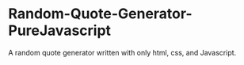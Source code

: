 # Random-Quote-Generator-PureJavascript

 A random quote generator written with only html, css, and Javascript.
